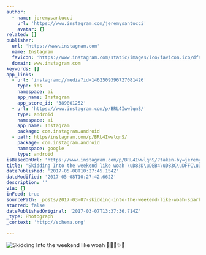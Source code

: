 ```yaml
---
author:
  - name: jeremysantucci
    url: 'https://www.instagram.com/jeremysantucci'
    avatar: {}
related: []
publisher:
  url: 'https://www.instagram.com'
  name: Instagram
  favicon: 'https://www.instagram.com/static/images/ico/favicon.ico/dfa85bb1fd63.ico'
  domain: www.instagram.com
keywords: []
app_links:
  - url: 'instagram://media?id=1462509396727081426'
    type: ios
    namespace: ai
    app_name: Instagram
    app_store_id: '389801252'
  - url: 'https://www.instagram.com/p/BRL4IwwlqnS/'
    type: android
    namespace: ai
    app_name: Instagram
    package: com.instagram.android
  - path: https/instagram.com/p/BRL4IwwlqnS/
    package: com.instagram.android
    namespace: google
    type: android
isBasedOnUrl: 'https://www.instagram.com/p/BRL4IwwlqnS/?taken-by=jeremysantucci'
title: "Skidding Into the weekend like woah \uD83D\uDEB4\uD83C\uDFFC\uD83D\uDD28✨\uD83D\uDD25"
datePublished: '2017-05-08T10:27:45.154Z'
dateModified: '2017-05-08T10:27:42.662Z'
description: ''
via: {}
inFeed: true
sourcePath: _posts/2017-03-07-skidding-into-the-weekend-like-woah-sparkles.md
starred: false
datePublishedOriginal: '2017-03-07T13:37:36.714Z'
_type: Photograph
_context: 'http://schema.org'

---
```

![Skidding Into the weekend like woah ✨](https://scontent.cdninstagram.com/t51.2885-15/s480x480/e35/16906095_761558357354176_8485649624957190144_n.jpg)